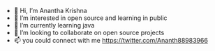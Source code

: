 - 👋 Hi, I’m Anantha Krishna
- 👀 I’m interested in open source and learning in public
- 🌱 I’m currently learning java
- 💞️ I’m looking to collaborate on open source projects
- 📫 you could connect with me https://twitter.com/Ananth88983966


